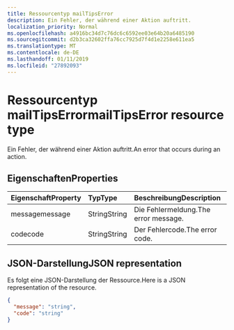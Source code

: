 ```yaml
---
title: Ressourcentyp mailTipsError
description: Ein Fehler, der während einer Aktion auftritt.
localization_priority: Normal
ms.openlocfilehash: a4916bc34d7c76dc6c6592ee03e64b20a6485190
ms.sourcegitcommit: d2b3ca32602ffa76cc7925d7f4d1e2258e611ea5
ms.translationtype: MT
ms.contentlocale: de-DE
ms.lasthandoff: 01/11/2019
ms.locfileid: "27892093"
---
```

# <a name="mailtipserror-resource-type"></a><span data-ttu-id="8acc2-103">Ressourcentyp mailTipsError</span><span class="sxs-lookup"><span data-stu-id="8acc2-103">mailTipsError resource type</span></span>

<span data-ttu-id="8acc2-104">Ein Fehler, der während einer Aktion auftritt.</span><span class="sxs-lookup"><span data-stu-id="8acc2-104">An error that occurs during an action.</span></span>

## <a name="properties"></a><span data-ttu-id="8acc2-105">Eigenschaften</span><span class="sxs-lookup"><span data-stu-id="8acc2-105">Properties</span></span>
| <span data-ttu-id="8acc2-106">Eigenschaft</span><span class="sxs-lookup"><span data-stu-id="8acc2-106">Property</span></span>     | <span data-ttu-id="8acc2-107">Typ</span><span class="sxs-lookup"><span data-stu-id="8acc2-107">Type</span></span>   |<span data-ttu-id="8acc2-108">Beschreibung</span><span class="sxs-lookup"><span data-stu-id="8acc2-108">Description</span></span>|
|:-----|:-----|:-----|
| <span data-ttu-id="8acc2-109">message</span><span class="sxs-lookup"><span data-stu-id="8acc2-109">message</span></span> | <span data-ttu-id="8acc2-110">String</span><span class="sxs-lookup"><span data-stu-id="8acc2-110">String</span></span> | <span data-ttu-id="8acc2-111">Die Fehlermeldung.</span><span class="sxs-lookup"><span data-stu-id="8acc2-111">The error message.</span></span> |
| <span data-ttu-id="8acc2-112">code</span><span class="sxs-lookup"><span data-stu-id="8acc2-112">code</span></span> | <span data-ttu-id="8acc2-113">String</span><span class="sxs-lookup"><span data-stu-id="8acc2-113">String</span></span> | <span data-ttu-id="8acc2-114">Der Fehlercode.</span><span class="sxs-lookup"><span data-stu-id="8acc2-114">The error code.</span></span> |

## <a name="json-representation"></a><span data-ttu-id="8acc2-115">JSON-Darstellung</span><span class="sxs-lookup"><span data-stu-id="8acc2-115">JSON representation</span></span>

<span data-ttu-id="8acc2-116">Es folgt eine JSON-Darstellung der Ressource.</span><span class="sxs-lookup"><span data-stu-id="8acc2-116">Here is a JSON representation of the resource.</span></span>

<!-- {
  "blockType": "resource",
  "optionalProperties": [

  ],
  "@odata.type": "microsoft.graph.mailTipsError"
}-->

```json
{
  "message": "string",
  "code": "string"
}

```

<!-- uuid: 8fcb5dbc-d5aa-4681-8e31-b001d5168d79
2015-10-25 14:57:30 UTC -->
<!-- {
  "type": "#page.annotation",
  "description": "mailTipsError resource",
  "keywords": "",
  "section": "documentation",
  "tocPath": ""
}-->
